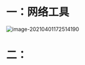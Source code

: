 # 一：网络工具

![image-20210401172514190](https://gitee.com/snailzrg/snail_img/raw/master/picgo_snail_img/image-20210401172514190.png)

#  二：

